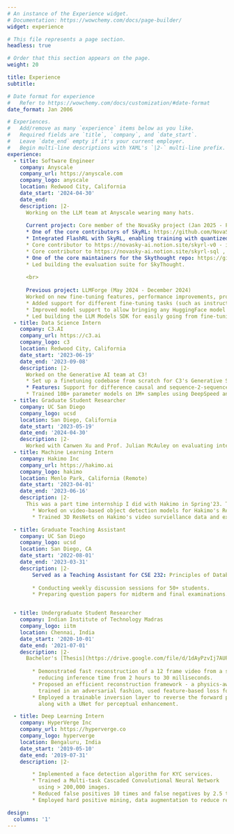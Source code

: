 ```yaml
---
# An instance of the Experience widget.
# Documentation: https://wowchemy.com/docs/page-builder/
widget: experience

# This file represents a page section.
headless: true

# Order that this section appears on the page.
weight: 20

title: Experience
subtitle:

# Date format for experience
#   Refer to https://wowchemy.com/docs/customization/#date-format
date_format: Jan 2006

# Experiences.
#   Add/remove as many `experience` items below as you like.
#   Required fields are `title`, `company`, and `date_start`.
#   Leave `date_end` empty if it's your current employer.
#   Begin multi-line descriptions with YAML's `|2-` multi-line prefix.
experience:
  - title: Software Engineer
    company: Anyscale
    company_url: https://anyscale.com
    company_logo: anyscale
    location: Redwood City, California
    date_start: '2024-04-30'
    date_end: 
    description: |2-
      Working on the LLM team at Anyscale wearing many hats. 
      
      Current project: Core member of the NovaSky project (Jan 2025 - Present). 
      * One of the core contributors of SkyRL: https://github.com/NovaSky-AI/SkyRL , building a full stack library for post-training LLMs. 
      * Integrated FlashRL with SkyRL, enabling training with quantized rollouts: https://skyrl.readthedocs.io/en/latest/examples/flash_rl.html 
      * Core contributor to https://novasky-ai.notion.site/skyrl-v0 - implemented a scalable remote server for RL training on SWE-Gym, contributed to building asynchronous multi-turn rollout implementation to improve SWE-Bench performance of Qwen-3-8B by 5.8%.
      * Core contributor to https://novasky-ai.notion.site/skyrl-sql , one of the first open-source models trained with multi-turn RL on Text2SQL - matching GPT-4o and o4-mini on the Spider benchmark. 
      * One of the core maintainers for the Skythought repo: https://github.com/NovaSky-AI/SkyThought/commits?author=SumanthRH 
      * Led building the evaluation suite for SkyThought.
      
      <br>
      
      Previous project: LLMForge (May 2024 - December 2024)
      Worked on new fine-tuning features, performance improvements, product CLI/SDK, etc
      * Added support for different fine-tuning tasks (such as instruction tuning and causal LM) training as well as function-calling fine-tuning.
      * Improved model support to allow bringing any HuggingFace model with any chat template to fine-tune on Anyscale.
      * Led building the LLM Models SDK for easily going from fine-tuning to serving on the platform. 
  - title: Data Science Intern
    company: C3.AI
    company_url: https://c3.ai
    company_logo: c3
    location: Redwood City, California
    date_start: '2023-06-19'
    date_end: '2023-09-08'
    description: |2-
      Worked on the Generative AI team at C3!
      * Set up a finetuning codebase from scratch for C3's Generative Search application
      * Features: Support for difference causal and sequence-2-sequence models, ability to mix different training datasets (for a text-to-text or a causal language modelling task), visualize metrics on multiple evaluation datasets, etc
      * Trained 10B+ parameter models on 1M+ samples using DeepSpeed and 🤗 Accelerate.
  - title: Graduate Student Researcher
    company: UC San Diego
    company_logo: ucsd
    location: San Diego, California
    date_start: '2023-05-19'
    date_end: '2024-04-30'
    description: |2-
      Worked with Canwen Xu and Prof. Julian McAuley on evaluating intermediate task transfer for in-context learning.
  - title: Machine Learning Intern
    company: Hakimo Inc
    company_url: https://hakimo.ai
    company_logo: hakimo
    location: Menlo Park, California (Remote)
    date_start: '2023-04-01'
    date_end: '2023-06-16'
    description: |2-
      This was a part time internship I did with Hakimo in Spring'23. This was my first time working on video-based models, so that was fun! 
        * Worked on video-based object detection models for Hakimo's Remote Guarding Solution
        * Trained 3D ResNets on Hakimo's video surviellance data and experimented with single and muli-pathway SlowFast networks. 

  - title: Graduate Teaching Assistant
    company: UC San Diego
    company_logo: ucsd
    location: San Diego, CA
    date_start: '2022-08-01'
    date_end: '2023-03-31'
    description: |2-
        Served as a Teaching Assistant for CSE 232: Principles of Database Systems and CSE 21: Mathematics for Algorithms and Systems. Was a lot of fun, resposibilities included:
        
        * Conducting weekly discussion sessions for 50+ students.
        * Preparing question papers for midterm and final examinations.


  - title: Undergraduate Student Researcher
    company: Indian Institute of Technology Madras
    company_logo: iitm
    location: Chennai, India
    date_start: '2020-10-01'
    date_end: '2021-07-01'
    description: |2-
      Bachelor's [Thesis](https://drive.google.com/file/d/1dAyPzvIj7AUP-VrUPmmzvKc49P7VnXxM/view).
         
        * Demonstrated fast reconstruction of a 12 frame video from a single image of a lensless camera, 
          reducing inference time from 2 hours to 30 milliseconds.
        * Proposed an efficient reconstruction framework - a physics-aware neural net  
          trained in an adversarial fashion, used feature-based loss for photorealism.
        * Employed a trainable inversion layer to reverse the forward process of the camera, 
          along with a UNet for perceptual enhancement.

  - title: Deep Learning Intern
    company: HyperVerge Inc
    company_url: https://hyperverge.co
    company_logo: hyperverge
    location: Bengaluru, India
    date_start: '2019-05-10'
    date_end: '2019-07-31'
    description: |2-

        * Implemented a face detection algorithm for KYC services.
        * Trained a Multi-task Cascaded Convolutional Neural Network
          using > 200,000 images.
        * Reduced false positives 10 times and false negatives by 2.5 times.
        * Employed hard positive mining, data augmentation to reduce recall by 5%.

design:
  columns: '1'
---
```

